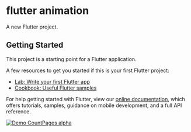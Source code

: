 # flutter animation

A new Flutter project.

## Getting Started

This project is a starting point for a Flutter application.

A few resources to get you started if this is your first Flutter project:

- [Lab: Write your first Flutter app](https://flutter.dev/docs/get-started/codelab)
- [Cookbook: Useful Flutter samples](https://flutter.dev/docs/cookbook)

For help getting started with Flutter, view our
[online documentation](https://flutter.dev/docs), which offers tutorials,
samples, guidance on mobile development, and a full API reference.


[![Demo CountPages alpha](https://share.gifyoutube.com/KzB6Gb.gif)](https://firebasestorage.googleapis.com/v0/b/hackathon-2aa5f.appspot.com/o/Screen%20Recording%202021-08-11%20at%201.51.25%20AM.mp4?alt=media&token=85f5935a-f2ef-4d6e-844f-9d7c897842d0)

